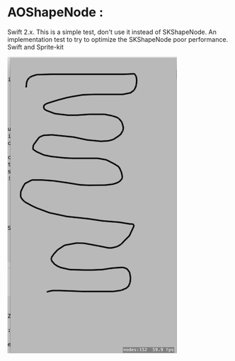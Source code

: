# AOShapeNode : 

Swift 2.x. This is a simple test, don't use it instead of SKShapeNode.
An implementation test to try to optimize the SKShapeNode poor performance. Swift and Sprite-kit

![AOShapeNode demo](https://github.com/aornano/AOShapeNode/blob/master/AOShapeNode/demo.png)


